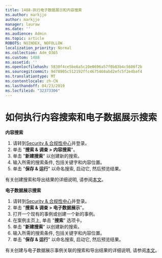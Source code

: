 ```yaml
---
title: 1488-执行电子数据展示和内容搜索
ms.author: markjjo
author: markjjo
manager: lauraw
ms.date: ''
ms.audience: Admin
ms.topic: article
ROBOTS: NOINDEX, NOFOLLOW
localization_priority: Normal
ms.collection: Adm_O365
ms.custom: 1488
ms.assetid: ''
ms.openlocfilehash: 5830f4ce5be6a5c10e0696a57f0b83b4c5606f2b
ms.sourcegitcommit: 9d78905c512192ffc4675468abd2efc5f2e4baf4
ms.translationtype: MT
ms.contentlocale: zh-CN
ms.lasthandoff: 04/23/2019
ms.locfileid: "32373306"
---
```

# <a name="how-to-perform-content-searches-and-ediscovery-searches"></a>如何执行内容搜索和电子数据展示搜索

**内容搜索**

1. 请转到[Security & 合规性中心](https://protection.office.com)并登录。
2. 单击 "**搜索 & 调查 > 内容搜索**"。
3. 单击 "**新建搜索**" 以创建新的搜索。
4. 输入所需的搜索条件, 包括关键字和内容位置。  
5. 单击 "**保存 & 运行**" 以命名搜索, 启动它, 然后预览结果。 
 
有关创建搜索和导出结果的详细说明, 请参阅[本文](https://docs.microsoft.com/office365/securitycompliance/content-search)。

**电子数据展示搜索**

1. 请转到[Security & 合规性中心](https://protection.office.com)并登录。
2. 单击 "**搜索 & 调查 > 电子数据展示**"。
3. 打开一个现有的事例或创建一个新的事例。
4. 在案例主页上, 单击 "**搜索**" 选项卡。  
5. 单击 "**新建搜索**" 以创建新的搜索。
6. 输入所需的搜索条件, 包括关键字和内容位置。  
7. 单击 "**保存 & 运行**" 以命名搜索, 启动它, 然后预览结果。

有关创建与电子数据展示事例关联的搜索和导出结果的详细说明, 请参阅[本文](https://docs.microsoft.com/office365/securitycompliance/ediscovery-cases)。